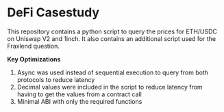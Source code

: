 # DeFi Casestudy  

This repository contains a python script to query the prices for ETH/USDC on Uniswap V2 and 1inch. It also contains an additional script used for the Fraxlend question.  

**Key Optimizations**
1. Async was used instead of sequential execution to query from both protocols to reduce latency  
2. Decimal values were included in the script to reduce latency from having to get the values from a contract call
3. Minimal ABI with only the required functions  
